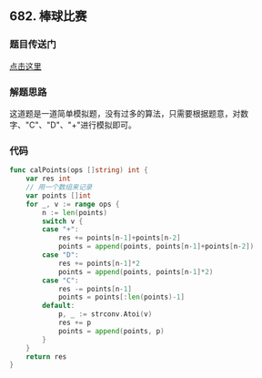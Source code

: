 ## 682. 棒球比赛

### 题目传送门

[点击这里](https://leetcode-cn.com/problems/baseball-game/)

### 解题思路

这道题是一道简单模拟题，没有过多的算法，只需要根据题意，对数字、"C"、"D"、"+"进行模拟即可。

### 代码

```go
func calPoints(ops []string) int {
    var res int
    // 用一个数组来记录
    var points []int
    for _, v := range ops {
        n := len(points)
        switch v {
        case "+":
            res += points[n-1]+points[n-2]
            points = append(points, points[n-1]+points[n-2])
        case "D":
            res += points[n-1]*2
            points = append(points, points[n-1]*2)
        case "C":
            res -= points[n-1]
            points = points[:len(points)-1]
        default: 
            p, _ := strconv.Atoi(v)
            res += p
            points = append(points, p)
        }
    }
    return res
}
```
